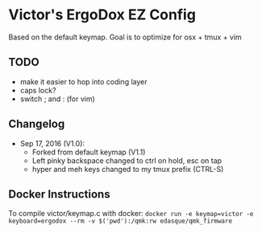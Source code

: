 # Victor's ErgoDox EZ Config

Based on the default keymap.
Goal is to optimize for osx + tmux + vim

## TODO
- make it easier to hop into coding layer
- caps lock?
- switch ; and : (for vim)

## Changelog
* Sep 17, 2016 (V1.0):
  * Forked from default keymap (V1.1)
  * Left pinky backspace changed to ctrl on hold, esc on tap
  * hyper and meh keys changed to my tmux prefix (CTRL-S)

## Docker Instructions
To compile victor/keymap.c with docker:
`docker run -e keymap=victor -e keyboard=ergodox --rm -v $('pwd'):/qmk:rw edasque/qmk_firmware`

